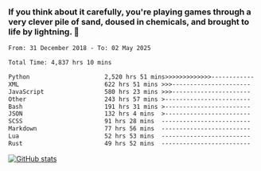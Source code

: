 ### If you think about it carefully, you're playing games through a very clever pile of sand, doused in chemicals, and brought to life by lightning.  👋


<!--START_SECTION:waka-->

```txt
From: 31 December 2018 - To: 02 May 2025

Total Time: 4,837 hrs 10 mins

Python                     2,520 hrs 51 mins>>>>>>>>>>>>>------------   52.12 %
XML                        622 hrs 51 mins >>>----------------------   12.88 %
JavaScript                 580 hrs 23 mins >>>----------------------   12.00 %
Other                      243 hrs 57 mins >------------------------   05.04 %
Bash                       191 hrs 31 mins >------------------------   03.96 %
JSON                       132 hrs 4 mins  >------------------------   02.73 %
SCSS                       91 hrs 28 mins  -------------------------   01.89 %
Markdown                   77 hrs 56 mins  -------------------------   01.61 %
Lua                        52 hrs 53 mins  -------------------------   01.09 %
Rust                       49 hrs 52 mins  -------------------------   01.03 %
```

<!--END_SECTION:waka-->

[![GitHub stats](https://github-readme-stats.vercel.app/api?username=XenophonLXH&show_icons=true&theme=dark)](https://github.com/anuraghazra/github-readme-stats)
